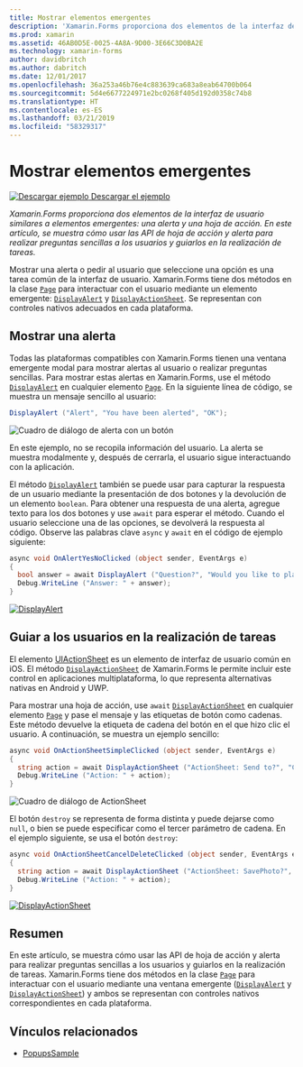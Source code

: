 ```yaml
---
title: Mostrar elementos emergentes
description: 'Xamarin.Forms proporciona dos elementos de la interfaz de usuario similares a elementos emergentes: una alerta y una hoja de acción. En este artículo, se muestra cómo usar las API de hoja de acción y alerta para realizar preguntas sencillas a los usuarios y guiarlos en la realización de tareas.'
ms.prod: xamarin
ms.assetid: 46AB0D5E-0025-4A8A-9D00-3E66C3D0BA2E
ms.technology: xamarin-forms
author: davidbritch
ms.author: dabritch
ms.date: 12/01/2017
ms.openlocfilehash: 36a253a46b76e4c883639ca683a8eab64700b064
ms.sourcegitcommit: 5d4e6677224971e2bc0268f405d192d0358c74b8
ms.translationtype: HT
ms.contentlocale: es-ES
ms.lasthandoff: 03/21/2019
ms.locfileid: "58329317"
---
```

# <a name="displaying-pop-ups"></a>Mostrar elementos emergentes

[![Descargar ejemplo](~/media/shared/download.png) Descargar el ejemplo](https://developer.xamarin.com/samples/xamarin-forms/Navigation/Pop-ups/)

_Xamarin.Forms proporciona dos elementos de la interfaz de usuario similares a elementos emergentes: una alerta y una hoja de acción. En este artículo, se muestra cómo usar las API de hoja de acción y alerta para realizar preguntas sencillas a los usuarios y guiarlos en la realización de tareas._

Mostrar una alerta o pedir al usuario que seleccione una opción es una tarea común de la interfaz de usuario. Xamarin.Forms tiene dos métodos en la clase [`Page`](xref:Xamarin.Forms.Page) para interactuar con el usuario mediante un elemento emergente: [`DisplayAlert`](xref:Xamarin.Forms.Page.DisplayAlert*) y [`DisplayActionSheet`](xref:Xamarin.Forms.Page.DisplayActionSheet*). Se representan con controles nativos adecuados en cada plataforma.

## <a name="displaying-an-alert"></a>Mostrar una alerta

Todas las plataformas compatibles con Xamarin.Forms tienen una ventana emergente modal para mostrar alertas al usuario o realizar preguntas sencillas. Para mostrar estas alertas en Xamarin.Forms, use el método [`DisplayAlert`](xref:Xamarin.Forms.Page.DisplayAlert*) en cualquier elemento [`Page`](xref:Xamarin.Forms.Page). En la siguiente línea de código, se muestra un mensaje sencillo al usuario:

```csharp
DisplayAlert ("Alert", "You have been alerted", "OK");
```

![](pop-ups-images/alert.png "Cuadro de diálogo de alerta con un botón")

En este ejemplo, no se recopila información del usuario. La alerta se muestra modalmente y, después de cerrarla, el usuario sigue interactuando con la aplicación.

El método [`DisplayAlert`](xref:Xamarin.Forms.Page.DisplayAlert*) también se puede usar para capturar la respuesta de un usuario mediante la presentación de dos botones y la devolución de un elemento `boolean`. Para obtener una respuesta de una alerta, agregue texto para los dos botones y use `await` para esperar el método. Cuando el usuario seleccione una de las opciones, se devolverá la respuesta al código. Observe las palabras clave `async` y `await` en el código de ejemplo siguiente:

```csharp
async void OnAlertYesNoClicked (object sender, EventArgs e)
{
  bool answer = await DisplayAlert ("Question?", "Would you like to play a game", "Yes", "No");
  Debug.WriteLine ("Answer: " + answer);
}
```

[![DisplayAlert](pop-ups-images/alert2-sml.png "Cuadro de diálogo de alerta con dos botones")](pop-ups-images/alert2.png#lightbox "Alert Dialog with Two Buttons")

## <a name="guiding-users-through-tasks"></a>Guiar a los usuarios en la realización de tareas

El elemento [UIActionSheet](https://developer.apple.com/library/ios/documentation/uikit/reference/uiactionsheet_class/Reference/Reference.html) es un elemento de interfaz de usuario común en iOS. El método [`DisplayActionSheet`](xref:Xamarin.Forms.Page.DisplayActionSheet*) de Xamarin.Forms le permite incluir este control en aplicaciones multiplataforma, lo que representa alternativas nativas en Android y UWP.

Para mostrar una hoja de acción, use `await` [`DisplayActionSheet`](xref:Xamarin.Forms.Page.DisplayActionSheet*) en cualquier elemento [`Page`](xref:Xamarin.Forms.Page) y pase el mensaje y las etiquetas de botón como cadenas. Este método devuelve la etiqueta de cadena del botón en el que hizo clic el usuario. A continuación, se muestra un ejemplo sencillo:

```csharp
async void OnActionSheetSimpleClicked (object sender, EventArgs e)
{
  string action = await DisplayActionSheet ("ActionSheet: Send to?", "Cancel", null, "Email", "Twitter", "Facebook");
  Debug.WriteLine ("Action: " + action);
}
```

![](pop-ups-images/action.png "Cuadro de diálogo de ActionSheet")

El botón `destroy` se representa de forma distinta y puede dejarse como `null`, o bien se puede especificar como el tercer parámetro de cadena. En el ejemplo siguiente, se usa el botón `destroy`:

```csharp
async void OnActionSheetCancelDeleteClicked (object sender, EventArgs e)
{
  string action = await DisplayActionSheet ("ActionSheet: SavePhoto?", "Cancel", "Delete", "Photo Roll", "Email");
  Debug.WriteLine ("Action: " + action);
}
```

[![DisplayActionSheet](pop-ups-images/action2-sml.png "Cuadro de diálogo de hoja de acción con el botón Destruir")](pop-ups-images/action2.png#lightbox "Action Sheet Dialog with Destroy Button")

## <a name="summary"></a>Resumen

En este artículo, se muestra cómo usar las API de hoja de acción y alerta para realizar preguntas sencillas a los usuarios y guiarlos en la realización de tareas. Xamarin.Forms tiene dos métodos en la clase [`Page`](xref:Xamarin.Forms.Page) para interactuar con el usuario mediante una ventana emergente ([`DisplayAlert`](xref:Xamarin.Forms.Page.DisplayAlert*) y [`DisplayActionSheet`](xref:Xamarin.Forms.Page.DisplayActionSheet*)) y ambos se representan con controles nativos correspondientes en cada plataforma.



## <a name="related-links"></a>Vínculos relacionados

- [PopupsSample](https://developer.xamarin.com/samples/xamarin-forms/Navigation/Pop-ups/)
